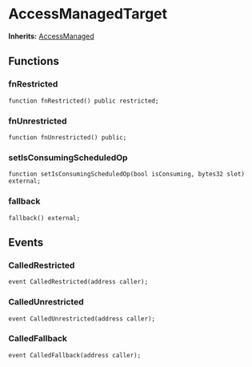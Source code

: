 # AccessManagedTarget
**Inherits:**
[AccessManaged](/lib/openzeppelin-contracts/contracts/access/manager/AccessManaged.sol/abstract.AccessManaged.md)


## Functions
### fnRestricted


```solidity
function fnRestricted() public restricted;
```

### fnUnrestricted


```solidity
function fnUnrestricted() public;
```

### setIsConsumingScheduledOp


```solidity
function setIsConsumingScheduledOp(bool isConsuming, bytes32 slot) external;
```

### fallback


```solidity
fallback() external;
```

## Events
### CalledRestricted

```solidity
event CalledRestricted(address caller);
```

### CalledUnrestricted

```solidity
event CalledUnrestricted(address caller);
```

### CalledFallback

```solidity
event CalledFallback(address caller);
```

